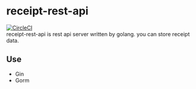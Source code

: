 # receipt-rest-api
[![CircleCI](https://circleci.com/gh/hikaru7719/receipt-rest-api.svg?style=shield&circle-token=aac5219bce5fecfb2efd3ace8511bdfd9e1c2bf0)](https://circleci.com/gh/hikaru7719/receipt-rest-api)  
receipt-rest-api is rest api server written by golang.
you can store receipt data.

## Use 

- Gin
- Gorm
